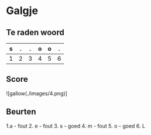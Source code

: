 # Galgje

## Te raden woord

|s|.|.|o|o|.|
|-|-|-|-|-|-|
|1|2|3|4|5|6|

## Score
![gallow(./images/4.png)]

## Beurten
1.a - fout
2. e - fout
3. s - goed
4. m - fout
5. o - goed
6. L

